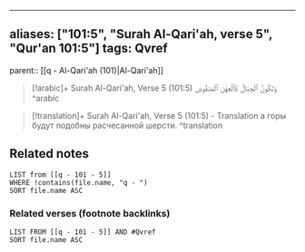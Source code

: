 
---
aliases: ["101:5", "Surah Al-Qari'ah, verse 5", "Qur'an 101:5"]
tags: Qvref
---

parent:: [[q - Al-Qari'ah (101)|Al-Qari'ah]]

> [!arabic]+ Surah Al-Qari'ah, Verse 5 (101:5)
> <span class="quran-arabic">وَتَكُونُ ٱلْجِبَالُ كَٱلْعِهْنِ ٱلْمَنفُوشِ</span>
^arabic

> [!translation]+ Surah Al-Qari'ah, Verse 5 (101:5) - Translation
> а горы будут подобны расчесанной шерсти.
^translation



## Related notes
```dataview
LIST from [[q - 101 - 5]]
WHERE !contains(file.name, "q - ")
SORT file.name ASC
```

### Related verses (footnote backlinks)
```dataview
LIST FROM [[q - 101 - 5]] AND #Qvref
SORT file.name ASC
```


